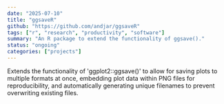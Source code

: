 ```yaml
---
date: "2025-07-10"
title: "ggsaveR"
github: "https://github.com/andjar/ggsaveR"
tags: ["r", "research", "productivity", "software"]
summary: "An R package to extend the functionality of ggsave()."
status: "ongoing"
categories: ["projects"]
---
```


Extends the functionality of 'ggplot2::ggsave()' to allow for saving plots to multiple formats at once, embedding plot data within PNG files for reproducibility, and automatically generating unique filenames to prevent overwriting existing files.